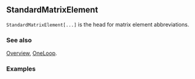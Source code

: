 ## StandardMatrixElement

`StandardMatrixElement[...]` is the head for matrix element abbreviations.

### See also

[Overview](Extra/FeynCalc.md), [OneLoop](OneLoop.md).

### Examples
